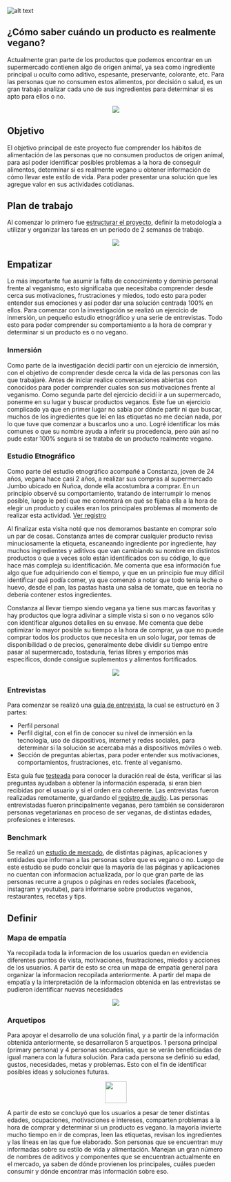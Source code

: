 ![alt text](https://image.ibb.co/bDUB0S/Captura_de_pantalla_2018_03_24_a_la_s_11_27_02_p_m.png)

## ¿Cómo saber cuándo un producto es realmente vegano?

Actualmente gran parte de los productos que podemos encontrar en un supermercado contienen algo de origen animal, ya sea como ingrediente principal u oculto como aditivo, espesante, preservante, colorante, etc.
Para las personas que no consumen estos alimentos, por decisión o salud, es un gran trabajo analizar cada uno de sus ingredientes para determinar si es apto para ellos o no.

<p align="center"> 
<img src="https://preview.ibb.co/bGkLS7/1.png">
</p>

## Objetivo

El objetivo principal de este proyecto fue comprender los hábitos de alimentación de las personas que no consumen productos de origen animal, para así poder identificar posibles problemas a la hora de conseguir alimentos, determinar si es realmente vegano u obtener información de cómo llevar este estilo de vida. Para poder presentar una solución que les agregue valor en sus actividades cotidianas.
  
## Plan de trabajo

Al comenzar lo primero fue <span><a href="https://drive.google.com/open?id=1w-5UQ91TVhSwRlAEN3x7OhaBCdOJcA3OZpN43d8roKAL">estructurar el proyecto</a></span>, definir la metodología a utilizar y organizar las tareas en un período de 2 semanas de trabajo.
 
 <p align="center"> 
<img src="https://image.ibb.co/cNKKLS/Captura_de_pantalla_2018_03_25_a_la_s_12_08_54_a_m.png">
</p>



## Empatizar

Lo más importante fue asumir la falta de conocimiento y dominio personal frente al veganismo, esto significaba que necesitaba comprender desde cerca sus motivaciones, frustraciones y miedos, todo esto para poder entender sus emociones y así poder dar una solución centrada 100% en ellos.
Para comenzar con la investigación se realizó un ejercicio de inmersión, un pequeño estudio etnográfico y una serie de entrevistas. Todo esto para poder comprender su comportamiento a la hora de comprar y determinar si un producto es o no vegano.
 
### Inmersión

Como parte de la investigación decidí partir con un ejercicio de inmersión, con el objetivo de comprender desde cerca la vida de las personas con las que trabajaré. Antes de iniciar realice conversaciones abiertas con conocidos para poder comprender cuales son sus motivaciones frente al veganismo.
Como segunda parte del ejercicio decidí ir a un supermercado, ponerme en su lugar y buscar productos veganos. Este fue un ejercicio complicado ya que en primer lugar no sabía por dónde partir ni que buscar, muchos de los ingredientes que leí en las etiquetas no me decían nada, por lo que tuve que comenzar a buscarlos uno a uno. Logré identificar los más comunes o que su nombre ayuda a inferir su procedencia, pero aún así no pude estar 100% segura si se trataba de un producto realmente vegano.

### Estudio Etnográfico

Como parte del estudio etnográfico acompañé a Constanza, joven de 24 años, vegana hace casi 2 años, a realizar sus compras al supermercado Jumbo ubicado en Ñuñoa, donde ella acostumbra a comprar.
En un principio observé su comportamiento, tratando de interrumpir lo menos posible, luego le pedí que me comentará en qué se fijaba ella a la hora de elegir un producto y cuáles eran los principales problemas al momento de realizar esta actividad. <span><a href="https://drive.google.com/drive/folders/1OxlZYbSm-7RBYi32LkAmI60biO1XwpbL">Ver registro</a></span>

Al finalizar esta visita noté que nos demoramos bastante en comprar solo un par de cosas. Constanza antes de comprar cualquier producto revisa minuciosamente la etiqueta, escaneando ingrediente por ingrediente, hay muchos ingredientes y aditivos que van cambiando su nombre en distintos productos o que a veces solo están identificados con su código, lo que hace más compleja su identificación.
Me comenta que esa información fue algo que fue adquiriendo con el tiempo, y que en un principio fue muy difícil identificar qué podía comer,  ya que comenzó a notar que todo tenía leche o huevo, desde el pan,  las pastas hasta una salsa de tomate, que en teoría no debería contener estos ingredientes.

Constanza al llevar tiempo siendo vegana ya tiene sus marcas favoritas y hay productos que logra adivinar a simple vista si son o no veganos sólo con identificar algunos  detalles en su envase.
 Me comenta que debe optimizar lo mayor posible su tiempo a la hora de comprar, ya que no puede comprar todos los productos que necesita en un solo lugar, por temas de disponibilidad o de precios, generalmente debe dividir su tiempo entre pasar al supermercado, tostaduría, ferias libres y emporios más específicos, donde consigue suplementos y alimentos fortificados.

 <p align="center"> 
<img src= "https://preview.ibb.co/dJng0S/2.png">
</p>

### Entrevistas

Para comenzar se realizó una <span><a href="https://drive.google.com/open?id=1as76XgdwXZEErdpl9g8afvwE4o_0RfvGUaahEuOcVFo">guía de entrevista</a></span>, la cual se estructuró en 3 partes:
* Perfil personal 
* Perfil digital, con el fin de conocer su nivel de inmersión en la tecnología, uso de dispositivos, internet y redes sociales, para determinar si la solución se acercaba más a dispositivos móviles o web. 
* Sección de preguntas abiertas, para poder entender sus motivaciones, comportamientos, frustraciones, etc. frente al veganismo. 

Esta guía fue <span><a href="https://drive.google.com/open?id=1xTEjnbKKyTOTDtS6jWZtHrTFNRdOF6UpCvusjRC4efQ">testeada</a></span> para conocer la duración real de ésta, verificar si las preguntas ayudaban a obtener la información esperada, si eran bien recibidas por el usuario y si el orden era coherente. 
Las entrevistas fueron realizadas remotamente, guardando el  <span><a href="https://drive.google.com/open?id=1zvWOtmhfyl9cYjVxaXK6jZqN8fwHSPjg">registro de audio</a></span>. Las personas entrevistadas fueron principalmente veganas, pero también se consideraron personas vegetarianas en proceso de ser veganas, de distintas edades, profesiones e intereses. 

### Benchmark

Se realizó un <span><a href="https://drive.google.com/open?id=1UuBIIv7rs3YSyBa4GVBwWrlTNnUSObUpS9Ce3A5b0lY">estudio de mercado</a></span>, de distintas páginas, aplicaciones y entidades que informan a las personas sobre que es vegano o no. 
Luego de este estudio se pudo concluir que la mayoría de las páginas y aplicaciones no cuentan con informacion actualizada, por lo que gran parte de las personas recurre a grupos o páginas en redes sociales (facebook, instagram y youtube), para informarse sobre productos veganos, restaurantes, recetas y tips.



## Definir

### Mapa de empatía

Ya recopilada toda la informacion de los usuarios quedan en evidencia diferentes puntos de vista, motivaciones, frustraciones, miedos  y acciones de los usuarios. 
A partir de esto se crea un mapa de empatía general para organizar la informacion recopilada anteriormente. 
A partir del mapa de empatía y la interpretación de la informacion obtenida en las entrevistas se pudieron identificar nuevas necesidades 

 <p align="center"> 
<img src= "https://image.ibb.co/bT7dVS/Mapa_de_empatia.jpg">
</p>

### Arquetipos

Para apoyar el desarrollo de una solución final,  y a partir de la información obtenida anteriormente, se desarrollaron 5 arquetipos. 1 persona principal (primary persona) y 4 personas secundarias, que se verán beneficiadas de igual manera con la futura solución.
Para cada persona se definió su edad, gustos, necesidades, metas y problemas. Esto con el fin de identificar  posibles ideas y soluciones futuras.
 <p align="center"> 
<img src= "https://image.ibb.co/hyJDx7/Primary_persona.jpg" style="width: 50px;">
</p>

A partir de esto se concluyó que los usuarios a pesar de tener distintas edades, ocupaciones, motivaciones e intereses, comparten problemas a la hora de comprar y determinar si un producto es vegano. 
la mayoría invierte mucho tiempo en ir de compras, leen las etiquetas, revisan los ingredientes y las líneas en las que fue elaborado. 
Son personas que se encuentran muy informadas sobre su estilo de vida y alimentación. Manejan un gran número de nombres de aditivos y componentes que se encuentran actualmente en el mercado, ya saben de dónde provienen los principales, cuáles pueden consumir y dónde encontrar más información sobre eso.




